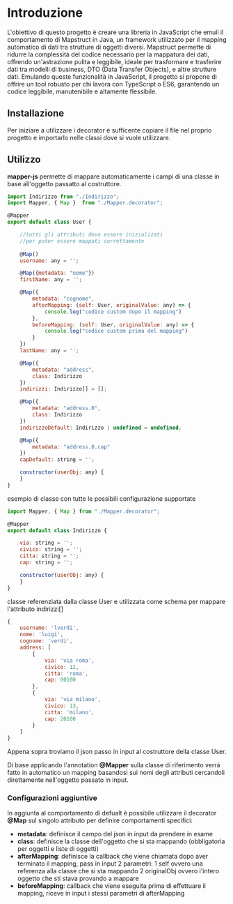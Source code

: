 # Introduzione

L'obiettivo di questo progetto è creare una libreria in JavaScript che emuli il comportamento di Mapstruct in Java, un framework utilizzato per il mapping automatico di dati tra strutture di oggetti diversi. Mapstruct permette di ridurre la complessità del codice necessario per la mappatura dei dati, offrendo un'astrazione pulita e leggibile, ideale per trasformare e trasferire dati tra modelli di business, DTO (Data Transfer Objects), e altre strutture dati. Emulando queste funzionalità in JavaScript, il progetto si propone di offrire un tool robusto per chi lavora con TypeScript o ES6, garantendo un codice leggibile, manutenibile e altamente flessibile.

## Installazione
Per iniziare a utilizzare i decorator è sufficente copiare il file nel proprio progetto e importarlo nelle classi dove si vuole utilizzare.

## Utilizzo
**mapper-js** permette di mappare automaticamente i campi di una classe in base all'oggetto passatto al costruttore.

```js
import Indirizzo from "./Indirizzo";
import Mapper, { Map }  from "./Mapper.decorator";

@Mapper
export default class User {

    //tutti gli attributi devo essere inizializati
    //per poter essere mappati correttamente
    
    @Map()
    username: any = '';

    @Map({metadata: "nome"})
    firstName: any = '';

    @Map({
        metadata: "cognome",
        afterMapping: (self: User, originalValue: any) => {
            console.log("codice custom dopo il mapping")
        },
        beforeMapping: (self: User, originalValue: any) => {
            console.log("codice custom prima del mapping")
        }
    })
    lastName: any = '';

    @Map({
        metadata: "address",
        class: Indirizzo
    })
    indirizzi: Indirizzo[] = [];

    @Map({
        metadata: "address.0",
        class: Indirizzo
    })
    indirizzoDefault: Indirizzo | undefined = undefined;

    @Map({
        metadata: "address.0.cap"
    })
    capDefault: string = '';

    constructor(userObj: any) {
    }
}
```
esempio di classe con tutte le possibili configurazione supportate
```js
import Mapper, { Map } from "./Mapper.decorator";

@Mapper
export default class Indirizzo {

    via: string = '';
    civico: string = '';
    citta: string = '';
    cap: string = '';

    constructor(userObj: any) {
    }
}
```
classe referenziata dalla classe User e utilizzata come schema per mappare l'attributo indirizzi[]

```js
{
    username: 'lverdi',
    nome: 'luigi',
    cognome: 'verdi',
    address: [
        {
            via: 'via roma',
            civico: 12,
            citta: 'roma',
            cap: 00100
        },
        {
            via: 'via milano',
            civico: 13,
            citta: 'milano',
            cap: 20100
        }
    ]
}
```
Appena sopra troviamo il json passo in input al costruttore della classe User.

Di base applicando l'annotation **@Mapper** sulla classe di riferimento verrà fatto in automatico un mapping basandosi sui nomi degli attributi cercandoli direttamente nell'oggetto passato in input.

### Configurazioni aggiuntive
In aggiunta al comportamento di defualt è possibile utilizzare il decorator **@Map** sul singolo attributo per definire comportamenti specifici:
- **metadata**:  definisce il campo del json in input da prendere in esame
- **class**: definisce la classe dell'oggetto che si sta mappando (obbligatoria per oggetti e liste di oggetti)
- **afterMapping**: definisce la callback che viene chiamata dopo aver terminato il mapping, pass in input 2 parametri:
1 self ovvero una referenza alla classe che si sta mappando
2 originalObj ovvero l'intero oggetto che sti stava provando a mappare
- **beforeMapping**: callback che viene eseguita prima di effettuare il mapping, riceve in input i stessi parametri di afterMapping 
